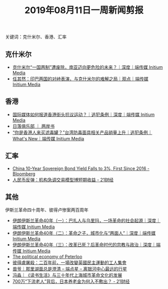 ﻿---
title: 2019年08月11日一周新闻剪报
layout: post
comment: on
---

关键词：克什米尔、香港、汇率

<!--excerpt-->

## 克什米尔
* [克什米尔“一国两制”遭废除，南亚迈向更危险的未来？｜深度｜端传媒 Initium Media](https://theinitium.com/article/20190809-opinion-india-kashmir-article-370/)
* [任其然：印巴两国的对峙表演，与克什米尔的难解之局｜观点｜端传媒 Initium Media](https://theinitium.com/article/20161006-opinion-renqiran-kashmir/)

## 香港
* [国际媒体如何报道香港街头抗议运动？｜逃犯条例｜深度｜端传媒 Initium Media](https://theinitium.com/article/20190813-international-how-global-media-cover-hk-protest/)
* [日落俱乐部 ｜ 两岸书](https://v515.wordpress.com/2019/08/14/%E6%97%A5%E8%90%BD%E4%BF%B1%E4%B9%90%E9%83%A8/)
* [“你是香港人来买滤毒罐？”台湾防毒面具相关产品销量上升｜逃犯条例｜What's New｜端传媒 Initium Media](https://theinitium.com/article/20190815-whatsnew-taiwan-hk-gasmask/)

## 汇率
* [China 10-Year Sovereign Bond Yield Falls to 3%, First Since 2016 - Bloomberg](https://www.bloomberg.com/news/articles/2019-08-13/china-10-year-sovereign-yield-falls-to-3-first-time-since-2016)
* [人民币反弹：机构急调交易模型博短期收益 - 21财经](https://m.21jingji.com/article/20190815/f7d9cb7c3e7c28681565cfa8de60cdc1.html)

## 其他
伊斯兰革命四十周年、彼得卢惨案两百周年
* [伊朗伊斯兰革命40年（一）：巴扎人与乌里玛，一场革命的社会起源｜深度｜端传媒 Initium Media](https://theinitium.com/article/20190814-international-iran-40-years-after-revolution/)
* [伊朗伊斯兰革命40年（二）：革命之子，城市化与“两面人”｜深度｜端传媒 Initium Media](https://theinitium.com/article/20190816-international-iran-40-years-after-revolution-2/)
* [伊朗伊斯兰革命40年（三）：改革已死？后革命时代的宗教与政治｜深度｜端传媒 Initium Media](https://theinitium.com/article/20190817-international-iran-40-years-after-revolution-3/)
* [The political economy of Peterloo](https://thenextrecession.wordpress.com/2019/08/16/the-political-economy-of-peterloo/)
* [彼得盧屠殺：二百年前，一場改變英國民主運動的工人集會](https://thenextrecession.wordpress.com/2019/08/16/the-political-economy-of-peterloo/)
* [兽爷｜那里湖面总是澄清 – 端点星 – 离银河中心最远的行星](https://terminus2049.github.io/archive/2019/08/16/shou-ye.html)
* [冯淼｜《读书生活》与三十年代上海城市革命文化的发展](https://mp.weixin.qq.com/s/xnmgUG9eaM4ZeZgIT3REHw)
* [700万“下流老人”背后，日本养老金为何入不敷出？ - 21财经](https://m.21jingji.com/article/20190810/herald/7144cf15e1b0ac329f090570b6024361.html)